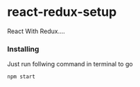 # react-redux-setup
React With  Redux....

### Installing

Just run follwing command in terminal to go

`````````
npm start
`````````